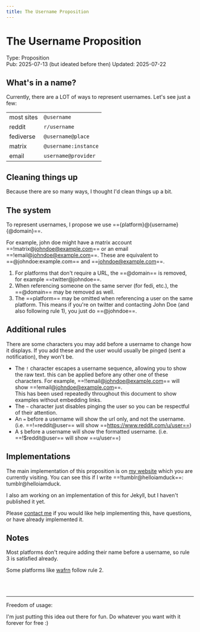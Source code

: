 ```yaml
---
title: The Username Proposition
---
```


# The Username Proposition

Type: Proposition  
Pub: 2025-07-13 (but ideated before then)
Updated: 2025-07-22

## What's in a name?

Currently, there are a LOT of ways to represent usernames. Let's see just a few:

|            |                      |
| :--------- | :------------------- |
| most sites | `@username`          |
| reddit     | `r/username`         |
| fediverse  | `@username@place`    |
| matrix     | `@username:instance` |
| email      | `username@provider`  |

## Cleaning things up

Because there are so many ways, I thought I'd clean things up a bit.

## The system

To represent usernames, I propose we use =={platform}@{username}{@domain}==.

For example, john doe might have a matrix account ==!matrix@johndoe@example.com== or an email ==!email@johndoe@example.com==. These are equivalent to ==@johndoe:example.com== and ==johndoe@example.com==.

1. For platforms that don't require a URL, the ==@domain== is removed, for example ==twitter@johndoe==.
2. When referencing someone on the same server (for fedi, etc.), the ==@domain== may be removed as well.
3. The ==platform== may be omitted when referencing a user on the same platform. This means if you're on twitter and contacting John Doe (and also following rule 1), you just do ==@johndoe==.

## Additional rules

There are some characters you may add before a username to change how it displays. If you add these and the user would usually be pinged (sent a notification), they won't be.

- The `!` character escapes a username sequence, allowing you to show the raw text.
  this can be applied before any other one of these characters. For example, ==!!email@johndoe@example.com== will show ==!email@johndoe@example.com==.  
  This has been used repeatedly throughout this document to show examples without embedding links.
- The `~` character just disables pinging the user so you can be respectful of their attention.
- An `=` before a username will show the url only, and not the username. (i.e. ==!=reddit@user== will show ==https://www.reddit.com/u/user==)
- A `$` before a username will show the formatted username. (i.e. ==!$reddit@user== will show ==u/user==)

## Implementations

The main implementation of this proposition is on [my website](https://ducksel.xyz) which you are currently visiting. You can see this if I write ==!tumblr@helloiamduck==: tumblr@helloiamduck.

I also am working on an implementation of this for Jekyll, but I haven't published it yet.

Please [contact me](/contact/) if you would like help implementing this, have questions, or have already implemented it.

## Notes

Most platforms don't require adding their name before a username, so rule 3 is satisfied already.

Some platforms like [wafrn](https://wafrn.net) follow rule 2.

<br/><br/>

---

Freedom of usage:

I'm just putting this idea out there for fun. Do whatever you want with it forever for free :\)